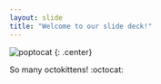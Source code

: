 ```yaml
---
layout: slide
title: "Welcome to our slide deck!"
---
```


![poptocat](https://octodex.github.com/images/poptocat.png)
{: .center}

So many octokittens!  :octocat: 
